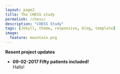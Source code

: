 ```yaml
---
layout: page2
title: The CHESS study
permalink: /chess/
description: "CHESS Study"
tags: [Jekyll, theme, responsive, blog, template]
image:
  feature: mountain.png
---
```

**Resent project updates**

* **09-02-2017 Fifty patients included!** <br>
Hallo!
